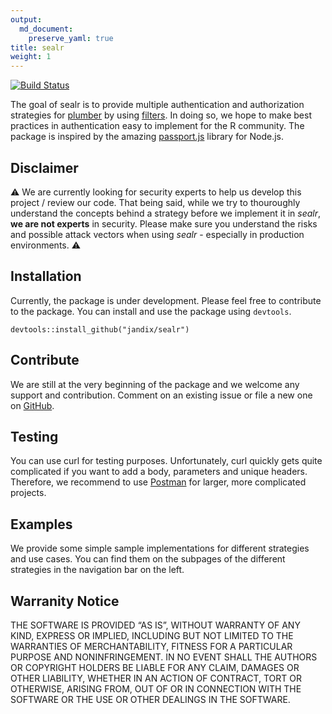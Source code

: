```yaml
---
output: 
  md_document:
    preserve_yaml: true
title: sealr
weight: 1
---
```


<!-- README.md is generated from README.Rmd. Please edit that file -->

[![Build
Status](https://travis-ci.org/jandix/sealr.svg?branch=master)](https://travis-ci.org/jandix/sealr)

The goal of sealr is to provide multiple authentication and
authorization strategies for [plumber](https://www.rplumber.io/) by
using
[filters](https://www.rplumber.io/docs/routing-and-input.html#filters).
In doing so, we hope to make best practices in authentication easy to
implement for the R community. The package is inspired by the amazing
[passport.js](http://www.passportjs.org/) library for Node.js.

Disclaimer
----------

⚠️ We are currently looking for security experts to help us develop this
project / review our code. That being said, while we try to thouroughly
understand the concepts behind a strategy before we implement it in
*sealr*, **we are not experts** in security. Please make sure you
understand the risks and possible attack vectors when using *sealr* -
especially in production environments. ⚠️

Installation
------------

Currently, the package is under development. Please feel free to
contribute to the package. You can install and use the package using
`devtools`.

    devtools::install_github("jandix/sealr")

Contribute
----------

We are still at the very beginning of the package and we welcome any
support and contribution. Comment on an existing issue or file a new one
on [GitHub](https://github.com/jandix/sealr/issues).

Testing
-------

You can use curl for testing purposes. Unfortunately, curl quickly gets
quite complicated if you want to add a body, parameters and unique
headers. Therefore, we recommend to use
[Postman](https://www.getpostman.com/) for larger, more complicated
projects.

Examples
--------

We provide some simple sample implementations for different strategies
and use cases. You can find them on the subpages of the different
strategies in the navigation bar on the left.

Warranity Notice
----------------

THE SOFTWARE IS PROVIDED “AS IS”, WITHOUT WARRANTY OF ANY KIND, EXPRESS
OR IMPLIED, INCLUDING BUT NOT LIMITED TO THE WARRANTIES OF
MERCHANTABILITY, FITNESS FOR A PARTICULAR PURPOSE AND NONINFRINGEMENT.
IN NO EVENT SHALL THE AUTHORS OR COPYRIGHT HOLDERS BE LIABLE FOR ANY
CLAIM, DAMAGES OR OTHER LIABILITY, WHETHER IN AN ACTION OF CONTRACT,
TORT OR OTHERWISE, ARISING FROM, OUT OF OR IN CONNECTION WITH THE
SOFTWARE OR THE USE OR OTHER DEALINGS IN THE SOFTWARE.
